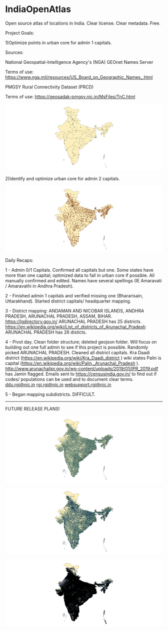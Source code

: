 # IndiaOpenAtlas
Open source atlas of locations in India. Clear license. Clear metadata. Free.

Project Goals:

1)Optimize points in urban core for admin 1 capitals.

Sources: 
  
  National Geospatial-Intelligence Agency's (NGA) GEOnet Names Server
  
  Terms of use: https://www.nga.mil/resources/US_Board_on_Geographic_Names_.html
  
  PMGSY Rural Connectivity Dataset (PRCD)
  
  Terms of use: https://geosadak-pmgsy.nic.in/MsFiles/TnC.html

![](https://github.com/justinelliotmeyers/IndiaOpenAtlas/blob/main/jpeg_map_references/admin_1_capital_points.png)

2)Identify and optimize urban core for admin 2 capitals.

![](https://github.com/justinelliotmeyers/IndiaOpenAtlas/blob/main/jpeg_map_references/admin_2_capital_points.png)

Daily Recaps:

1 - Admin 0/1 Capitals. Confirmed all capitals but one. Some states have more than one capital; optimized data to fall in urban core if possible. All manually confirmed and edited. Names have several spellings (IE Amaravati / Amaravathi in Andhra Pradesh).

2 - Finished admin 1 capitals and verified missing one (Bhararisain, Uttarakhand). Started district capitals/ headquarter mapping. 

3 - District mapping: 	ANDAMAN AND NICOBAR ISLANDS, ANDHRA PRADESH, ARUNACHAL PRADESH, ASSAM, BIHAR. https://lgdirectory.gov.in/ ARUNACHAL PRADESH has 25 districts. https://en.wikipedia.org/wiki/List_of_districts_of_Arunachal_Pradesh ARUNACHAL PRADESH has 26 disticts.

4 - Pivot day. Clean folder structure; deleted geojson folder. Will focus on building out one full admin to see if this project is possible. Randomly picked ARUNACHAL PRADESH. Cleaned all district capitals. Kra Daadi district (https://en.wikipedia.org/wiki/Kra_Daadi_district ) wiki states Palin is capital (https://en.wikipedia.org/wiki/Palin,_Arunachal_Pradesh ). http://www.arunachalipr.gov.in/wp-content/uploads/2019/01/IPR_2019.pdf has Jamin flagged. Emails sent to https://censusindia.gov.in/ to find out if codes/ populations can be used and to document clear terms. ddu.rgi@nic.in rgi.rgi@nic.in websupport.rgi@nic.in

5 - Began mapping subdistricts. DIFFICULT.





------------------------------------------------------------------------------------------------------------------------------------------------------------------------------------------------------------------------------------------------------------------------------------------------------------------------------------------------------------------
FUTURE RELEASE PLANS!

![](https://github.com/justinelliotmeyers/IndiaOpenAtlas/blob/main/jpeg_map_references/planned_v3_release.png)

![](https://github.com/justinelliotmeyers/IndiaOpenAtlas/blob/main/jpeg_map_references/planned_v4_release.png)

![](https://github.com/justinelliotmeyers/IndiaOpenAtlas/blob/main/jpeg_map_references/planned_v5_release.png)



